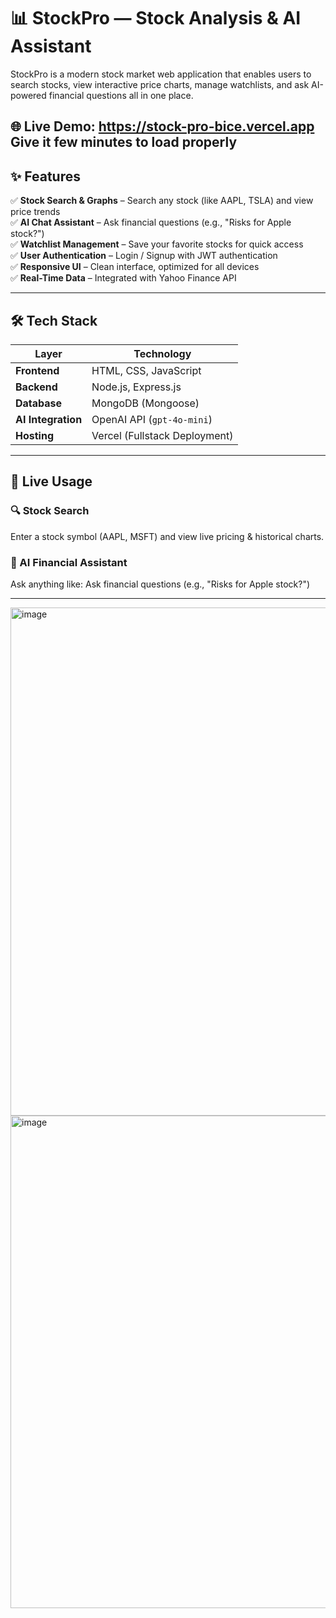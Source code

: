 # 📊 StockPro — Stock Analysis & AI Assistant

StockPro is a modern stock market web application that enables users to search stocks, view interactive price charts, manage watchlists, and ask AI-powered financial questions all in one place.

🌐 **Live Demo:** https://stock-pro-bice.vercel.app
Give it few minutes to load properly
---

## ✨ Features

✅ **Stock Search & Graphs** – Search any stock (like AAPL, TSLA) and view price trends  
✅ **AI Chat Assistant** – Ask financial questions (e.g., "Risks for Apple stock?")  
✅ **Watchlist Management** – Save your favorite stocks for quick access  
✅ **User Authentication** – Login / Signup with JWT authentication  
✅ **Responsive UI** – Clean interface, optimized for all devices  
✅ **Real-Time Data** – Integrated with Yahoo Finance API  

---

## 🛠 Tech Stack

| Layer | Technology |
|-------|-----------|
| **Frontend** | HTML, CSS, JavaScript |
| **Backend** | Node.js, Express.js |
| **Database** | MongoDB (Mongoose) |
| **AI Integration** | OpenAI API (`gpt-4o-mini`) |
| **Hosting** | Vercel (Fullstack Deployment) |

---

## 🚀 Live Usage

### 🔍 Stock Search
Enter a stock symbol (AAPL, MSFT) and view live pricing & historical charts.

### 🤖 AI Financial Assistant
Ask anything like: Ask financial questions (e.g., "Risks for Apple stock?")  

---

<img width="1502" height="813" alt="image" src="https://github.com/user-attachments/assets/abf84c80-7c33-48c7-a34f-a240ee0d154f" />

<img width="1513" height="788" alt="image" src="https://github.com/user-attachments/assets/57c84540-0abc-492c-a174-d3eadf6f33d5" />



